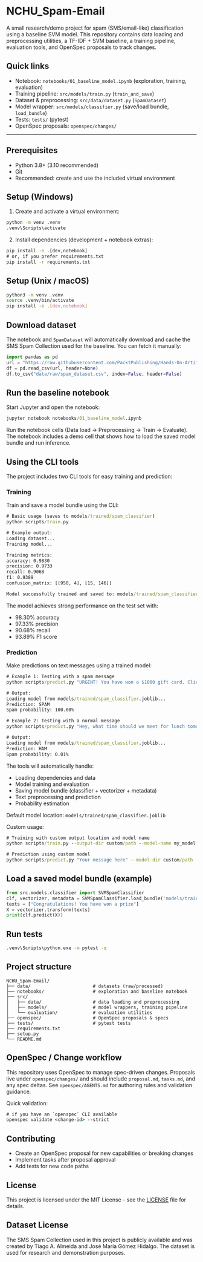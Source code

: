 # NCHU_Spam-Email

A small research/demo project for spam (SMS/email-like) classification using a baseline SVM model. This repository contains data loading and preprocessing utilities, a TF-IDF + SVM baseline, a training pipeline, evaluation tools, and OpenSpec proposals to track changes.

## Quick links
- Notebook: `notebooks/01_baseline_model.ipynb` (exploration, training, evaluation)
- Training pipeline: `src/models/train.py` (`train_and_save`)
- Dataset & preprocessing: `src/data/dataset.py` (`SpamDataset`)
- Model wrapper: `src/models/classifier.py` (save/load bundle, `load_bundle`)
- Tests: `tests/` (pytest)
- OpenSpec proposals: `openspec/changes/`

---

## Prerequisites
- Python 3.8+ (3.10 recommended)
- Git
- Recommended: create and use the included virtual environment

## Setup (Windows)

1. Create and activate a virtual environment:

```cmd
python -m venv .venv
.venv\Scripts\activate
```

2. Install dependencies (development + notebook extras):

```cmd
pip install -e .[dev,notebook]
# or, if you prefer requirements.txt
pip install -r requirements.txt
```

## Setup (Unix / macOS)

```bash
python3 -m venv .venv
source .venv/bin/activate
pip install -e .[dev,notebook]
```

## Download dataset
The notebook and `SpamDataset` will automatically download and cache the SMS Spam Collection used for the baseline. You can fetch it manually:

```python
import pandas as pd
url = "https://raw.githubusercontent.com/PacktPublishing/Hands-On-Artificial-Intelligence-for-Cybersecurity/master/Chapter03/datasets/sms_spam_no_header.csv"
df = pd.read_csv(url, header=None)
df.to_csv("data/raw/spam_dataset.csv", index=False, header=False)
```

## Run the baseline notebook
Start Jupyter and open the notebook:

```cmd
jupyter notebook notebooks/01_baseline_model.ipynb
```

Run the notebook cells (Data load → Preprocessing → Train → Evaluate). The notebook includes a demo cell that shows how to load the saved model bundle and run inference.

## Using the CLI tools
The project includes two CLI tools for easy training and prediction:

### Training
Train and save a model bundle using the CLI:

```cmd
# Basic usage (saves to models/trained/spam_classifier)
python scripts/train.py

# Example output:
Loading dataset...
Training model...

Training metrics:
accuracy: 0.9830
precision: 0.9733
recall: 0.9068
f1: 0.9389
confusion_matrix: [[950, 4], [15, 146]]

Model successfully trained and saved to: models/trained/spam_classifier.joblib
```

The model achieves strong performance on the test set with:
- 98.30% accuracy
- 97.33% precision
- 90.68% recall
- 93.89% F1 score

### Prediction
Make predictions on text messages using a trained model:

```cmd
# Example 1: Testing with a spam message
python scripts/predict.py "URGENT! You have won a $1000 gift card. Click here to claim now!"

# Output:
Loading model from models/trained/spam_classifier.joblib...
Prediction: SPAM
Spam probability: 100.00%

# Example 2: Testing with a normal message
python scripts/predict.py "Hey, what time should we meet for lunch tomorrow?"

# Output:
Loading model from models/trained/spam_classifier.joblib...
Prediction: HAM
Spam probability: 0.01%
```

The tools will automatically handle:
- Loading dependencies and data
- Model training and evaluation
- Saving model bundle (classifier + vectorizer + metadata)
- Text preprocessing and prediction
- Probability estimation

Default model location: `models/trained/spam_classifier.joblib`

Custom usage:
```cmd
# Training with custom output location and model name
python scripts/train.py --output-dir custom/path --model-name my_model

# Prediction using custom model
python scripts/predict.py "Your message here" --model-dir custom/path --model-name my_model
```

## Load a saved model bundle (example)

```python
from src.models.classifier import SVMSpamClassifier
clf, vectorizer, metadata = SVMSpamClassifier.load_bundle('models/trained/spam_classifier_svm.joblib')
texts = ["Congratulations! You have won a prize"]
X = vectorizer.transform(texts)
print(clf.predict(X))
```

## Run tests

```cmd
.venv\Scripts\python.exe -m pytest -q
```

## Project structure

```
NCHU_Spam-Email/
├── data/                       # datasets (raw/processed)
├── notebooks/                  # exploration and baseline notebook
├── src/
│   ├── data/                   # data loading and preprocessing
│   ├── models/                 # model wrappers, training pipeline
│   └── evaluation/             # evaluation utilities
├── openspec/                   # OpenSpec proposals & specs
├── tests/                      # pytest tests
├── requirements.txt
├── setup.py
└── README.md
```

## OpenSpec / Change workflow
This repository uses OpenSpec to manage spec-driven changes. Proposals live under `openspec/changes/` and should include `proposal.md`, `tasks.md`, and any spec deltas. See `openspec/AGENTS.md` for authoring rules and validation guidance.

Quick validation:

```cmd
# if you have an `openspec` CLI available
openspec validate <change-id> --strict
```

## Contributing
- Create an OpenSpec proposal for new capabilities or breaking changes
- Implement tasks after proposal approval
- Add tests for new code paths

## License
This project is licensed under the MIT License - see the [LICENSE](LICENSE) file for details.

## Dataset License
The SMS Spam Collection used in this project is publicly available and was created by Tiago A. Almeida and José María Gómez Hidalgo. The dataset is used for research and demonstration purposes.
